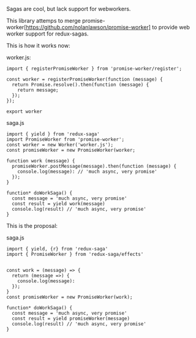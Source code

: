 Sagas are cool, but lack support for webworkers.

This library attemps to merge promise-worker[https://github.com/nolanlawson/promise-worker] to provide
web worker support for redux-sagas.

This is how it works now:

worker.js:

```
import { registerPromiseWorker } from 'promise-worker/register';

const worker = registerPromiseWorker(function (message) {
  return Promise.resolve().then(function (message) {
    return message;
  });
});

export worker
```

saga.js

```
import { yield } from 'redux-saga'
import PromiseWorker from 'promise-worker';
const worker = new Worker('worker.js');
const promiseWorker = new PromiseWorker(worker;

function work (message) {
  promiseWorker.postMessage(message).then(function (message) {
    console.log(message): // 'much async, very promise'
  });
}

function* doWorkSaga() {
  const message = 'much async, very promise'
  const result = yield work(message)
  console.log(result) // 'much async, very promise'
}

```

This is the proposal:

saga.js

```
import { yield, {r} from 'redux-saga'
import { PromiseWorker } from 'redux-saga/effects'


const work = (message) => {
  return (message =>) {
    console.log(message):
  });
}
const promiseWorker = new PromiseWorker(work);

function* doWorkSaga() {
  const message = 'much async, very promise'
  const result = yield promiseWorker(message)
  console.log(result) // 'much async, very promise'
}

```
